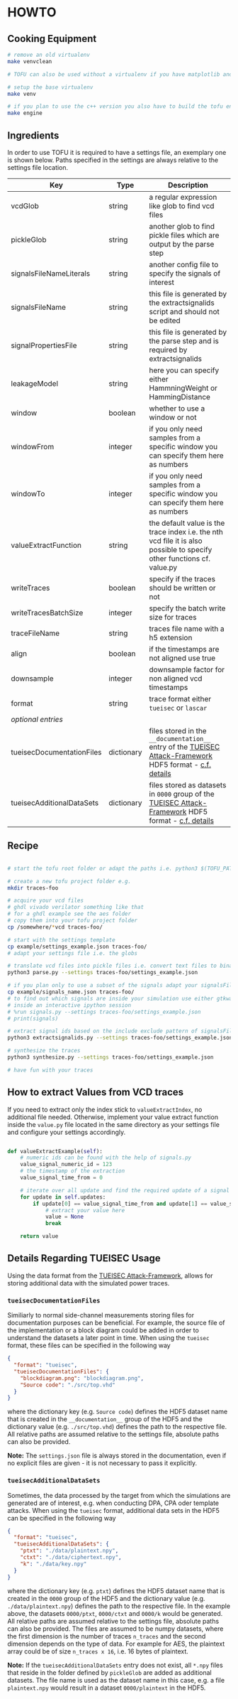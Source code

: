 # HOWTO

## Cooking Equipment

```bash
# remove an old virtualenv
make venvclean

# TOFU can also be used without a virtualenv if you have matplotlib and numpy installed on your system

# setup the base virtualenv
make venv

# if you plan to use the c++ version you also have to build the tofu engine
make engine
```

## Ingredients
In order to use TOFU it is required to have a settings file, an exemplary one is shown below.
Paths specified in the settings are always relative to the settings file location.

| Key | Type | Description |
| - | - | - |
| vcdGlob | string | a regular expression like glob to find vcd files |
| pickleGlob | string | another glob to find pickle files which are output by the parse step |
| signalsFileNameLiterals | string | another config file to specify the signals of interest |
| signalsFileName | string | this file is generated by the extractsignalids script and should not be edited |
| signalPropertiesFile | string | this file is generated by the parse step and is required by extractsignalids |
| leakageModel | string | here you can specify either HammningWeight or HammingDistance |
| window | boolean | whether to use a window or not |
| windowFrom | integer | if you only need samples from a specific window you can specify them here as numbers |
| windowTo | integer | if you only need samples from a specific window you can specify them here as numbers |
| valueExtractFunction | string | the default value is the trace index i.e. the nth vcd file it is also possible to specify other functions cf. value.py |
| writeTraces | boolean | specify if the traces should be written or not |
| writeTracesBatchSize | integer | specify the batch write size for traces |
| traceFileName | string | traces file name with a h5 extension |
| align | boolean | if the timestamps are not aligned use true |
| downsample | integer | downsample factor for non aligned vcd timestamps |
| format | string | trace format either `tueisec` or `lascar` |
| *optional entries* |  |  |
| tueisecDocumentationFiles | dictionary | files stored in the `__documentation__` entry of the [TUEISEC Attack-Framework](https://gitlab.lrz.de/TUEISEC-Intern/Attack-Framework) HDF5 format - [c.f. details](#tueisecdocumentationfiles) |
| tueisecAdditionalDataSets | dictionary | files stored as datasets in `0000` group of the [TUEISEC Attack-Framework](https://gitlab.lrz.de/TUEISEC-Intern/Attack-Framework) HDF5 format - [c.f. details](#tueisecadditionaldatasets) |

## Recipe

```bash

# start the tofu root folder or adapt the paths i.e. python3 $(TOFU_PATH)/parse.py

# create a new tofu project folder e.g.
mkdir traces-foo

# acquire your vcd files
# ghdl vivado verilator something like that
# for a ghdl example see the aes folder
# copy them into your tofu project folder
cp /somewhere/*vcd traces-foo/

# start with the settings template
cp example/settings_example.json traces-foo/
# adapt your settings file i.e. the globs

# translate vcd files into pickle files i.e. convert text files to binary files
python3 parse.py --settings traces-foo/settings_example.json

# if you plan only to use a subset of the signals adapt your signalsFileNameLiterals
cp example/signals_name.json traces-foo/
# to find out which signals are inside your simulation use either gtkwave or
# inside an interactive ipython session
# %run signals.py --settings traces-foo/settings_example.json
# print(signals)

# extract signal ids based on the include exclude pattern of signalsFileNameLiterals
python3 extractsignalids.py --settings traces-foo/settings_example.json

# synthesize the traces
python3 synthesize.py --settings traces-foo/settings_example.json

# have fun with your traces

```

## How to extract Values from VCD traces

If you need to extract only the index stick to `valueExtractIndex`, no additional file needed.
Otherwise, implement your value extract function inside the `value.py` file located in the same directory as your settings file and configure your settings accordingly.


``` python

def valueExtractExample(self):
    # numeric ids can be found with the help of signals.py
    value_signal_numeric_id = 123
    # the timestamp of the extraction
    value_signal_time_from = 0

    # iterate over all update and find the required update of a signal at a specific time
    for update in self.updates:
        if update[0] == value_signal_time_from and update[1] == value_signal_numeric_id:
            # extract your value here
            value = None
            break

    return value

```

## Details Regarding TUEISEC Usage
Using the data format from the [TUEISEC Attack-Framework](https://gitlab.lrz.de/TUEISEC-Intern/Attack-Framework), allows for storing additional data with the simulated power traces.
### `tueisecDocumentationFiles`
Similiarly to normal side-channel measurements storing files for documentation purposes can be beneficial.
For example, the source file of the implementation or a block diagram could be added in order to understand the datasets a later point in time.
When using the `tueisec` format, these files can be specified in the following way 
```json
{
  "format": "tueisec",
  "tueisecDocumentationFiles": {
    "blockdiagram.png": "blockdiagram.png",
    "Source code": "./src/top.vhd"
  }
}
```
where the dictionary key (e.g. `Source code`) defines the HDF5 dataset name that is created in the `__documentation__` group of the HDF5 and the dictionary value (e.g. `./src/top.vhd`) defines the path to the respective file.
All relative paths are assumed relative to the settings file, absolute paths can also be provided.

**Note:** The `settings.json` file is always stored in the documentation, even if no explicit files are given - it is not necessary to pass it explicitly.
### `tueisecAdditionalDataSets`
Sometimes, the data processed by the target from which the simulations are generated are of interest, e.g. when conducting DPA, CPA oder template attacks.
When using the `tueisec` format, additional data sets in the HDF5 can be specified in the following way 
```json
{
  "format": "tueisec",
  "tueisecAdditionalDataSets": {
    "ptxt": "./data/plaintext.npy",
    "ctxt": "./data/ciphertext.npy",
    "k": "./data/key.npy"
  }
}
```
where the dictionary key (e.g. `ptxt`) defines the HDF5 dataset name that is created in the `0000` group of the HDF5 and the dictionary value (e.g. `./data/plaintext.npy`) defines the path to the respective file.
In the example above, the datasets `0000/ptxt`, `0000/ctxt` and `0000/k` would be generated.
All relative paths are assumed relative to the settings file, absolute paths can also be provided.
The files are assumed to be numpy datasets, where the first dimension is the number of traces `n_traces` and the second dimension depends on the type of data.
For example for AES, the plaintext array could be of size `n_traces x 16`, i.e. 16 bytes of plaintext. 

**Note:** If the `tueisecAdditionalDataSets` entry does not exist, all `*.npy` files that reside in the folder defined by `pickleGlob` are added as additional datasets.
The file name is used as the dataset name in this case, e.g. a file `plaintext.npy` would result in a dataset `0000/plaintext` in the HDF5.
